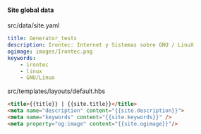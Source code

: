 #### Site global data

src/data/site.yaml
```yaml
title: Generator_tests
description: Irontec: Internet y Sistemas sobre GNU / LinuX
ogimage: images/Irontec.png
keywords: 
    - irontec
    - linux
    - GNU/Linux
```

src/templates/layouts/default.hbs
```html
<title>{{title}} | {{site.title}}</title>
<meta name="description" content="{{site.description}}">
<meta name="keywords" content="{{site.keywords}}" />
<meta property="og:image" content="{{site.ogimage}}"/>
```
